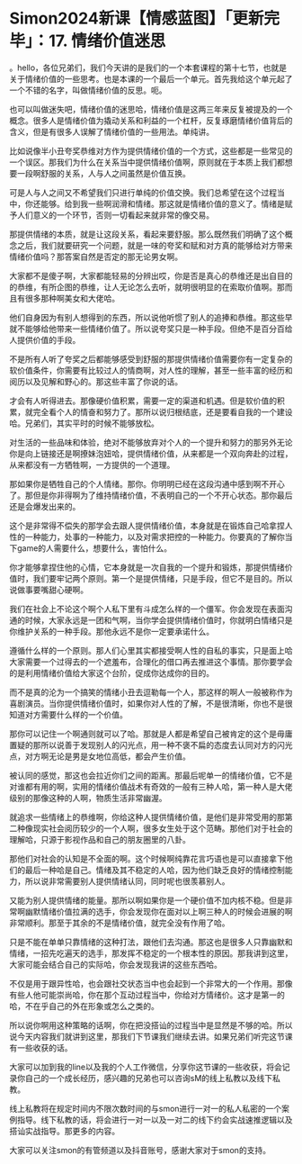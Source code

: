 # Simon2024新课【情感蓝图】「更新完毕」：17. 情绪价值迷思

。hello，各位兄弟们，我们今天讲的是我们的一个本套课程的第十七节，也就是关于情绪价值的一些思考。也是本课的一个最后一个单元。首先我给这个单元起了一个不错的名字，叫做情绪价值的反思。呃。

也可以叫做迷失吧，情绪价值的迷思哈，情绪价值是这两三年来反复被提及的一个概念。很多人是情绪价值为撬动关系和利益的一个杠杆，反复琢磨情绪价值背后的含义，但是有很多人误解了情绪价值的一些用法。单纯讲。

比如说像半小丑夸奖恭维对方作为提供情绪价值的一个方式，这些都是一些常见的一个误区。那我们为什么在关系当中提供情绪价值啊，原则就在于本质上我们都想要一段啊舒服的关系，人与人之间虽然是价值互换。

可是人与人之间又不希望我们只进行单纯的价值交换。我们总希望在这个过程当中，你还能够。给到我一些啊润滑和情绪。那这就是情绪价值的意义了。情绪是赋予人们意义的一个环节，否则一切看起来就非常的像交易。

那提供情绪的本质，就是让这段关系，看起来要舒服。那么既然我们明确了这个概念之后，我们就要研究一个问题，就是一味的夸奖和赋和对方真的能够给对方带来情绪价值吗？那答案自然是否定的那无论男女啊。

大家都不是傻子啊，大家都能轻易的分辨出哎，你是否是真心的恭维还是出自目的的恭维，有所企图的恭维，让人无论怎么去听，就明很明显的在索取价值啊。那而且有很多那种啊美女和大佬哈。

他们自身因为有别人想得到的东西，所以说他听惯了别人的追捧和恭维。那这些早就不能够给他带来一些情绪价值了。所以说夸奖只是一种手段。但绝不是百分百给人提供价值的手段。

不是所有人听了夸奖之后都能够感受到舒服的那提供情绪价值需要你有一定复杂的软价值条件，你需要有比较过人的情商啊，对人性的理解，甚至一些丰富的经历和阅历以及见解和野心的。那这些丰富了你说的话。

才会有人听得进去。那像硬价值积累，需要一定的渠道和机遇。但是软价值的积累，就完全看个人的情奋和努力了。那所以说归根结底，还是要看自我的一个建设哈。兄弟们，其实平时的时候不能够放松。

对生活的一些品味和体验，绝对不能够放弃对个人的一个提升和努力的那另外无论你是向上链接还是啊撩妹泡妞哈，提供情绪价值，从来都是一个双向奔赴的过程，从来都没有一方牺牲啊，一方提供的一个道理。

那如果你是牺牲自己的个人情绪。那你。你明明已经在这段沟通中感到啊不开心了。那但是你非得啊为了维持情绪价值，不表明自己的一个不开心状态。那你最后还是会爆发出来的。

这个是非常得不偿失的那学会去跟人提供情绪价值，本身就是在锻炼自己哈拿捏人性的一种能力，处事的一种能力，以及对需求把控的一种能力。你要真的了解你当下game的人需要什么，想要什么，害怕什么。

你才能够拿捏住他的心情，它本身就是一次自我的一个提升和锻炼，那提供情绪价值时，我们要牢记两个原则。第一个是提供情绪，只是手段，但它不是目的。所以说做事要嘴甜心硬啊。

我们在社会上不论这个啊个人私下里有斗成怎么样的一个僵军。你会发现在表面沟通的时候，大家永远是一团和气啊，当你学会提供情绪价值时，你就明白情绪只是你维护关系的一种手段。那他永远不是你一定要承诺什么。

遵循什么样的一个原则。那人们心里其实都接受啊人性的自私的事实，只是面上哈大家需要一个过得去的一个遮羞布，合理化的借口再去推进这个事情。那你要学会的是利用情绪价值给大家这个台阶，促成你达成你的目的。

而不是真的沦为一个搞笑的情绪小丑去逗勒每一个人，那这样的啊人一般被称作为喜剧演员。当你提供情绪价值时，如果你对人性的了解，不是很清晰，你也不是很知道对方需要什么样的一个价值。

那你可以记住一个啊通则就可以了哈。那就是人都是希望自己被肯定的这个是毋庸置疑的那所以说善于发现别人的闪光点，用一种不褒不扁的态度去认同对方的闪光点，对方啊无论是男是女地位高低，都会产生价值。

被认同的感觉，那这也会拉近你们之间的距离。那最后呢单一的情绪价值，它不是对谁都有用的啊，实用的情绪价值战术有奇效的一般有三种人哈，第一种人是大佬级别的那像这种的人啊，物质生活非常幽渥。

就追求一些情绪上的恭维啊，你给这种人提供情绪价值，是他们是非常受用的那第二种像现实社会阅历较少的一个人啊，很多女生处于这个范畴。那他们对于社会的理解哈，只源于影视作品和自己的朋友圈里的八卦。

那他们对社会的认知是不全面的啊。这个时候啊纯靠花言巧语也是可以直接拿下他们的最后一种哈是自己。情绪及其不稳定的人哈，因为他们缺乏良好的情绪控制能力，所以说非常需要别人提供情绪认同，同时呢也很羡慕别人。

又能为别人提供情绪的能量。那所以啊如果你是一个硬价值不加内核不稳。但是非常啊幽默情绪价值拉满的选手，你会发现你在面对以上啊三种人的时候会进展的啊非常顺利。那至于其余的不是情绪价值，就完全没有作用了哈。

只是不能在单单只靠情绪的这种打法，跟他们去沟通。那这也是很多人只靠幽默和情绪，一招先吃遍天的选手，那发挥不稳定的一个根本性的原因。那我讲到这里，大家可能会结合自己的实际哈，你会发现我讲的这些东西哈。

不仅是用于跟异性哈，也会跟社交状态当中也会起到一个非常大的一个作用。那像有些人他可能崇尚哈，你在那个互动过程当中，你给对方情绪价。这才是第一的哈，不在乎自己的外在形象或怎么之类的。

所以说你啊用这种策略的话啊，你在把没搭讪的过程当中是显然是不够的哈。所以说今天内容我们就讲到这里，那我们下节课我们继续去讲。如果兄弟们听完这节课有一些收获的话。

大家可以加到我的line以及我的个人工作微信，分享你这节课的一些收获，将会记录你自己的一个成长经历，感兴趣的兄弟也可以咨询sM的线上私教以及线下私教。

线上私教将在规定时间内不限次数时间的与smon进行一对一的私人私密的一个案例指导。线下私教的话，将会进行一对一以及一对二的线下约会实战速推逻辑以及搭讪实战指导。那更多的内容。

大家可以关注smon的有管频道以及抖音账号，感谢大家对于smon的支持。